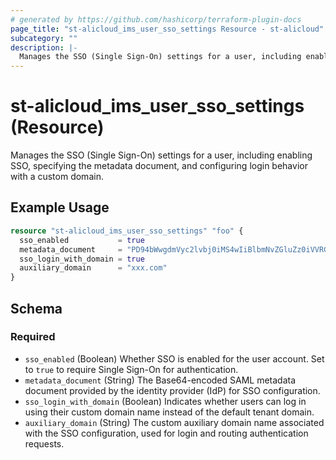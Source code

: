 ```yaml
---
# generated by https://github.com/hashicorp/terraform-plugin-docs
page_title: "st-alicloud_ims_user_sso_settings Resource - st-alicloud"
subcategory: ""
description: |-
  Manages the SSO (Single Sign-On) settings for a user, including enabling SSO, specifying the metadata document, and configuring login behavior with a custom domain.
---
```


# st-alicloud_ims_user_sso_settings (Resource)

Manages the SSO (Single Sign-On) settings for a user, including enabling SSO, specifying the metadata document, and configuring login behavior with a custom domain.

## Example Usage

```terraform
resource "st-alicloud_ims_user_sso_settings" "foo" {
  sso_enabled           = true
  metadata_document     = "PD94bWwgdmVyc2lvbj0iMS4wIiBlbmNvZGluZz0iVVRGLTgiPz4KPEVudGl0eURxxxxxxxxx"
  sso_login_with_domain = true
  auxiliary_domain      = "xxx.com"
}
```

<!-- schema generated by tfplugindocs -->
## Schema

### Required

- `sso_enabled` (Boolean) Whether SSO is enabled for the user account. Set to `true` to require Single Sign-On for authentication.
- `metadata_document` (String) The Base64-encoded SAML metadata document provided by the identity provider (IdP) for SSO configuration.
- `sso_login_with_domain` (Boolean) Indicates whether users can log in using their custom domain name instead of the default tenant domain.
- `auxiliary_domain` (String) The custom auxiliary domain name associated with the SSO configuration, used for login and routing authentication requests.
